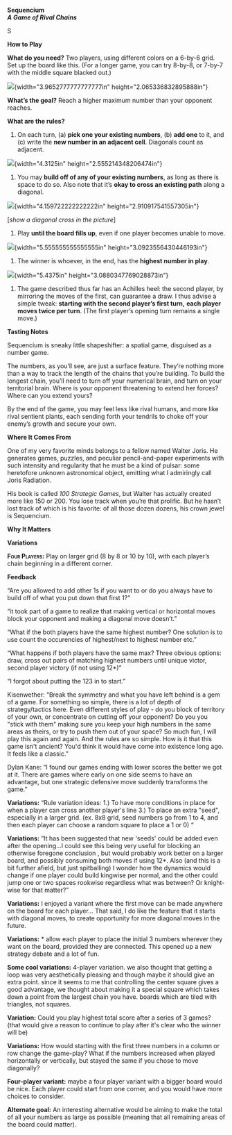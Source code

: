 **Sequencium\
*A Game of Rival Chains***

S

**How to Play**

**What do you need?** Two players, using different colors on a 6-by-6
grid. Set up the board like this. (For a longer game, you can try
8-by-8, or 7-by-7 with the middle square blacked out.)

![](./media/image1.png){width="3.9652777777777777in"
height="2.065336832895888in"}

**What’s the goal?** Reach a higher maximum number than your opponent
reaches.

**What are the rules?**

1.  On each turn, (a) **pick one your existing numbers**, (b) **add
    one** to it, and (c) write the **new number in an adjacent cell**.
    Diagonals count as adjacent.

![](./media/image2.png){width="4.3125in" height="2.555214348206474in"}

1.  You may **build off of any of your existing numbers**, as long as
    there is space to do so. Also note that it’s **okay to cross an
    existing path** along a diagonal.

![](./media/image3.png){width="4.159722222222222in"
height="2.910917541557305in"}

\[*show a diagonal cross in the picture*\]

1.  Play **until the board fills up**, even if one player becomes unable
    to move.

![](./media/image4.png){width="5.555555555555555in"
height="3.0923556430446193in"}

1.  The winner is whoever, in the end, has the **highest number in
    play**.

![](./media/image5.png){width="5.4375in" height="3.0880347769028873in"}

1.  The game described thus far has an Achilles heel: the second player,
    by mirroring the moves of the first, can guarantee a draw. I thus
    advise a simple tweak: **starting with the second player’s first
    turn,** **each player moves twice per turn**. (The first player’s
    opening turn remains a single move.)

**Tasting Notes**

Sequencium is sneaky little shapeshifter: a spatial game, disguised as a
number game.

The numbers, as you’ll see, are just a surface feature. They’re nothing
more than a way to track the length of the chains that you’re building.
To build the longest chain, you’ll need to turn off your numerical
brain, and turn on your territorial brain. Where is your opponent
threatening to extend her forces? Where can you extend yours?

By the end of the game, you may feel less like rival humans, and more
like rival sentient plants, each sending forth your tendrils to choke
off your enemy’s growth and secure your own.

**Where It Comes From**

One of my very favorite minds belongs to a fellow named Walter Joris. He
generates games, puzzles, and peculiar pencil-and-paper experiments with
such intensity and regularity that he must be a kind of pulsar: some
heretofore unknown astronomical object, emitting what I admiringly call
Joris Radiation.

His book is called *100 Strategic Games*, but Walter has actually
created more like 150 or 200. You lose track when you’re that prolific.
But he hasn’t lost track of which is his favorite: of all those dozen
dozens, his crown jewel is Sequencium.

**Why It Matters**

**Variations**

**<span style="font-variant:small-caps;">Four Players</span>:** Play on
larger grid (8 by 8 or 10 by 10), with each player’s chain beginning in
a different corner.

**Feedback**

“Are you allowed to add other 1s if you want to or do you always have to
build off of what you put down that first 1?”

“it took part of a game to realize that making vertical or horizontal
moves block your opponent and making a diagonal move doesn’t.”

“What if the both players have the same highest number? One solution is
to use count the occurencies of highest/next to highest number etc.”

“What happens if both players have the same max? Three obvious options:
draw, cross out pairs of matching highest numbers until unique victor,
second player victory (if not using 12\*)”

“I forgot about putting the 123 in to start.”

Kisenwether: “Break the symmetry and what you have left behind is a gem
of a game. For something so simple, there is a lot of depth of
strategy/tactics here. Even different styles of play - do you block of
territory of your own, or concentrate on cutting off your opponent? Do
you you "stick with them" making sure you keep your high numbers in the
same areas as theirs, or try to push them out of your space? So much
fun, I will play this again and again. And the rules are so simple. How
is it that this game isn't ancient? You'd think it would have come into
existence long ago. It feels like a classic.”

Dylan Kane: “I found our games ending with lower scores the better we
got at it. There are games where early on one side seems to have an
advantage, but one strategic defensive move suddenly transforms the
game.”

**Variations:** “Rule variation ideas: 1.) To have more conditions in
place for when a player can cross another player's line 3.) To place an
extra "seed", especially in a larger grid. (ex. 8x8 grid, seed numbers
go from 1 to 4, and then each player can choose a random square to place
a 1 or 0) “

**Variations:** “It has been suggested that new 'seeds' could be added
even after the opening...I could see this being very useful for blocking
an otherwise foregone conclusion , but would probably work better on a
larger board, and possibly consuming both moves if using 12\*. Also (and
this is a bit further afield, but just spitballing) I wonder how the
dynamics would change if one player could build kingwise per normal, and
the other could jump one or two spaces rookwise regardless what was
between? Or knight-wise for that matter?”

**Variations:** I enjoyed a variant where the first move can be made
anywhere on the board for each player… That said, I do like the feature
that it starts with diagonal moves, to create opportunity for more
diagonal moves in the future.

**Variations:** \* allow each player to place the initial 3 numbers
wherever they want on the board, provided they are connected. This
opened up a new strategy debate and a lot of fun.

**Some cool variations:** 4-player variation. we also thought that
getting a loop was very aesthetically pleasing and though maybe it
should give an extra point. since it seems to me that controlling the
center square gives a good advantage, we thought about making it a
special square which takes down a point from the largest chain you have.
boards which are tiled with triangles, not squares.

**Variation:** Could you play highest total score after a series of 3
games? (that would give a reason to continue to play after it's clear
who the winner will be)

**Variations:** How would starting with the first three numbers in a
column or row change the game-play? What if the numbers increased when
played horizontally or vertically, but stayed the same if you chose to
move diagonally?

**Four-player variant:** maybe a four player variant with a bigger board
would be nice. Each player could start from one corner, and you would
have more choices to consider.

**Alternate goal:** An interesting alternative would be aiming to make
the total of all your numbers as large as possible (meaning that all
remaining areas of the board could matter).
